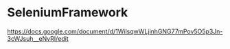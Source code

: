# SeleniumFramework

https://docs.google.com/document/d/1WilsqwWLjinhGNG77mPov5O5p3Jn-3cWJsuh__eNvRI/edit
